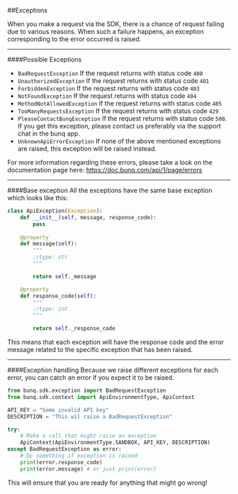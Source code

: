 ##Exceptions

When you make a request via the SDK, there is a chance of request failing
due to various reasons. When such a failure happens, an exception
corresponding to the error occurred is raised.


----
####Possible Exceptions

* `BadRequestException` If the request returns with status code `400`
* `UnauthorizedException` If the request returns with status code `401`
* `ForbiddenException` If the request returns with status code `403`
* `NotFoundException` If the request returns with status code `404`
* `MethodNotAllowedException` If the request returns with status code `405`
* `TooManyRequestsException` If the request returns with status code `429`
* `PleaseContactBunqException` If the request returns with status code `500`.
If you get this exception, please contact us preferably via the support chat in the bunq app.
* `UnknownApiErrorException` If none of the above mentioned exceptions are raised,
this exception will be raised instead.

For more information regarding these errors, please take a look on the documentation
page here: https://doc.bunq.com/api/1/page/errors

---
####Base exception
All the exceptions have the same base exception which looks like this:
```python
class ApiException(Exception):
    def __init__(self, message, response_code):
        pass
        
    @property
    def message(self):
        """
        :rtype: str
        """

        return self._message

    @property
    def response_code(self):
        """
        :rtype: int
        """

        return self._response_code
```
This means that each exception will have the response code and the error message 
related to the specific exception that has been raised.

---
####Exception handling
Because we raise different exceptions for each error, you can catch an error
if you expect it to be raised.

```python
from bunq.sdk.exception import BadRequestException
from bunq.sdk.context import ApiEnvironmentType, ApiContext

API_KEY = "Some invalid API key"
DESCRIPTION = "This wil raise a BadRequestException"

try:
    # Make a call that might raise an exception
    ApiContext(ApiEnvironmentType.SANDBOX, API_KEY, DESCRIPTION)
except BadRequestException as error:
    # Do something if exception is raised
    print(error.response_code)
    print(error.message) # or just print(error)
```

This will ensure that you are ready for anything that might go wrong!